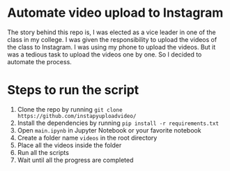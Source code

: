 # Automate video upload to Instagram

The story behind this repo is, I was elected as a vice leader in one of the class in my college. I was given the responsibility to upload the videos of the class to Instagram. I was using my phone to upload the videos. But it was a tedious task to upload the videos one by one. So I decided to automate the process.

# Steps to run the script

1. Clone the repo by running `git clone https://github.com/instapyuploadvideo/`
2. Install the dependencies by running `pip install -r requirements.txt`
3. Open `main.ipynb` in Jupyter Notebook or your favorite notebook
4. Create a folder name `videos` in the root directory
5. Place all the videos inside the folder
6. Run all the scripts
7. Wait until all the progress are completed
